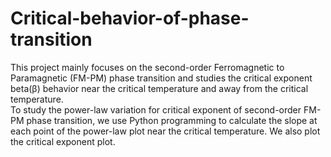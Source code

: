 # Critical-behavior-of-phase-transition
This project mainly focuses on the second-order Ferromagnetic to Paramagnetic (FM-PM)  phase transition and studies the critical exponent beta(β) behavior near the critical temperature and away from the critical temperature.
<br>
To study the power-law variation for critical exponent of second-order FM-PM phase transition, we use Python programming to calculate the slope at each point of the power-law plot near the critical temperature. We also plot the critical exponent plot.
